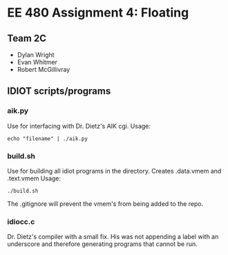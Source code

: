 # EE 480 Assignment 4: Floating

## Team 2C
* Dylan Wright
* Evan Whitmer
* Robert McGillivray

## IDIOT scripts/programs
### aik.py
Use for interfacing with Dr. Dietz's AIK cgi. Usage:

`echo "filename" | ./aik.py`

### build.sh
Use for building all idiot programs in the directory. Creates .data.vmem and
.text.vmem Usage:

`./build.sh`

The .gitignore will prevent the vmem's from being added to the repo.

### idiocc.c
Dr. Dietz's compiler with a small fix. His was not appending a label with
an underscore and therefore generating programs that cannot be run. 

